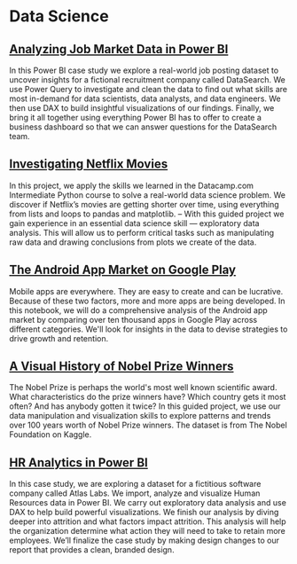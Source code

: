 # Data Science

## [Analyzing Job Market Data in Power BI](https://github.com/MarcoStallmann/Data-Science/tree/main/Analyzing%20Job%20Market%20Data%20in%20Power%20BI)
In this Power BI case study we explore a real-world job posting dataset to uncover insights for a fictional recruitment company called DataSearch. We use Power Query to investigate and clean the data to find out what skills are most in-demand for data scientists, data analysts, and data engineers. We then use DAX to build insightful visualizations of our findings. Finally, we bring it all together using everything Power BI has to offer to create a business dashboard so that we can answer questions for the DataSearch team.

## [Investigating Netflix Movies](https://github.com/MarcoStallmann/Data-Science/tree/main/Investigating%20Netflix%20Movies%20and%20Guest%20Stars%20in%20The%20Office)
In this project, we apply the skills we learned in the Datacamp.com Intermediate Python course to solve a real-world data science problem. We discover if Netflix’s movies are getting shorter over time, using everything from lists and loops to pandas and matplotlib. – With this guided project we gain experience in an essential data science skill — exploratory data analysis. This will allow us to perform critical tasks such as manipulating raw data and drawing conclusions from plots we create of the data.

## [The Android App Market on Google Play](https://github.com/MarcoStallmann/Data-Science-and-Business-Analytics/blob/main/The%20Android%20App%20Market%20on%20Google%20Play/notebook.ipynb)

Mobile apps are everywhere. They are easy to create and can be lucrative. Because of these two factors, more and more apps are being developed. In this notebook, we will do a comprehensive analysis of the Android app market by comparing over ten thousand apps in Google Play across different categories. We'll look for insights in the data to devise strategies to drive growth and retention.

## [A Visual History of Nobel Prize Winners](https://github.com/MarcoStallmann/Data-Science-and-Business-Analytics/blob/main/A%20Visual%20History%20of%20Nobel%20Prize%20Winners/notebook.ipynb)

The Nobel Prize is perhaps the world's most well known scientific award.  What characteristics do the prize winners have? Which country gets it most often? And has anybody gotten it twice? In this guided project, we use our data manipulation and visualization skills to explore patterns and trends over 100 years worth of Nobel Prize winners. The dataset is from The Nobel Foundation on Kaggle. 

## [HR Analytics in Power BI](https://github.com/MarcoStallmann/Data-Science-and-Business-Analytics/tree/main/HR%20Analytics%20in%20Power%20BI)

In this case study, we are exploring a dataset for a fictitious software company called Atlas Labs. We import, analyze and visualize Human Resources data in Power BI. We carry out exploratory data analysis and use DAX to help build powerful visualizations. We finish our analysis by diving deeper into attrition and what factors impact attrition. This analysis will help the organization determine what action they will need to take to retain more employees. We’ll finalize the case study by making design changes to our report that provides a clean, branded design.

